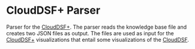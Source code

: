 # CloudDSF+ Parser
Parser for the [CloudDSF+](https://github.com/bametz/clouddsfPlus). The parser reads the knowledge base file and creates two JSON files as output. The files are used as input for the [CloudDSF+](https://github.com/bametz/clouddsfPlus) visualizations that entail some visualizations of the [CloudDSF](https://github.com/adarsow/clouddsf).
